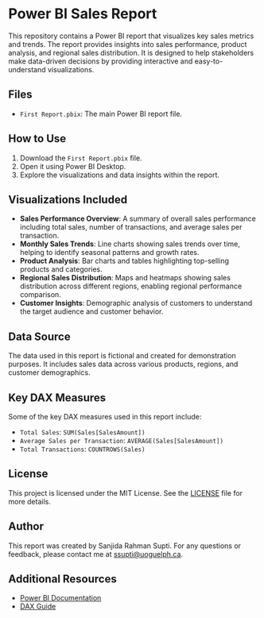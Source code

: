 # Power BI Sales Report

This repository contains a Power BI report that visualizes key sales metrics and trends. The report provides insights into sales performance, product analysis, and regional sales distribution. 
It is designed to help stakeholders make data-driven decisions by providing interactive and easy-to-understand visualizations.

## Files

- `First Report.pbix`: The main Power BI report file.

## How to Use

1. Download the `First Report.pbix` file.
2. Open it using Power BI Desktop.
3. Explore the visualizations and data insights within the report.

## Visualizations Included

- **Sales Performance Overview**: A summary of overall sales performance including total sales, number of transactions, and average sales per transaction.
- **Monthly Sales Trends**: Line charts showing sales trends over time, helping to identify seasonal patterns and growth rates.
- **Product Analysis**: Bar charts and tables highlighting top-selling products and categories.
- **Regional Sales Distribution**: Maps and heatmaps showing sales distribution across different regions, enabling regional performance comparison.
- **Customer Insights**: Demographic analysis of customers to understand the target audience and customer behavior.

## Data Source

The data used in this report is fictional and created for demonstration purposes. It includes sales data across various products, regions, and customer demographics.

## Key DAX Measures

Some of the key DAX measures used in this report include:
- `Total Sales`: `SUM(Sales[SalesAmount])`
- `Average Sales per Transaction`: `AVERAGE(Sales[SalesAmount])`
- `Total Transactions`: `COUNTROWS(Sales)`

## License

This project is licensed under the MIT License. See the [LICENSE](LICENSE) file for more details.

## Author

This report was created by Sanjida Rahman Supti. For any questions or feedback, please contact me at ssupti@uoguelph.ca.

## Additional Resources

- [Power BI Documentation](https://docs.microsoft.com/en-us/power-bi/)
- [DAX Guide](https://dax.guide/)


